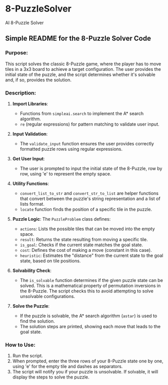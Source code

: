 # 8-PuzzleSolver
AI 8-Puzzle Solver

## Simple README for the 8-Puzzle Solver Code

### Purpose:
This script solves the classic 8-Puzzle game, where the player has to move tiles in a 3x3 board to achieve a target configuration. The user provides the initial state of the puzzle, and the script determines whether it's solvable and, if so, provides the solution.

### Description:

1. **Import Libraries**: 
   - Functions from `simpleai.search` to implement the A* search algorithm.
   - `re` (regular expressions) for pattern matching to validate user input.

2. **Input Validation**:
   - The `validate_input` function ensures the user provides correctly formatted puzzle rows using regular expressions.

3. **Get User Input**:
   - The user is prompted to input the initial state of the 8-Puzzle, row by row, using 'e' to represent the empty space.

4. **Utility Functions**:
   - `convert_list_to_str` and `convert_str_to_list` are helper functions that convert between the puzzle's string representation and a list of lists format.
   - `locate` function finds the position of a specific tile in the puzzle.

5. **Puzzle Logic**: The `PuzzleProblem` class defines:
   - `actions`: Lists the possible tiles that can be moved into the empty space.
   - `result`: Returns the state resulting from moving a specific tile.
   - `is_goal`: Checks if the current state matches the goal state.
   - `cost`: Defines the cost of making a move (constant in this case).
   - `heuristic`: Estimates the "distance" from the current state to the goal state, based on tile positions.

6. **Solvability Check**: 
   - The `is_solvable` function determines if the given puzzle state can be solved. This is a mathematical property of permutation inversions in the 8-Puzzle. The script checks this to avoid attempting to solve unsolvable configurations.

7. **Solve the Puzzle**:
   - If the puzzle is solvable, the A* search algorithm (`astar`) is used to find the solution.
   - The solution steps are printed, showing each move that leads to the goal state.

### How to Use:
1. Run the script.
2. When prompted, enter the three rows of your 8-Puzzle state one by one, using 'e' for the empty tile and dashes as separators.
3. The script will notify you if your puzzle is unsolvable. If solvable, it will display the steps to solve the puzzle.
